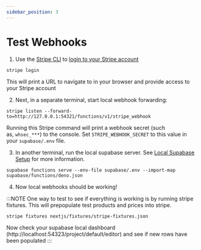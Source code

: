 ```yaml
---
sidebar_position: 3
---
```

# Test Webhooks
1. Use the [Stripe CLI](https://stripe.com/docs/stripe-cli) to [login to your Stripe account](https://stripe.com/docs/stripe-cli#login-account)
```
stripe login
```
This will print a URL to navigate to in your browser and provide access to your Stripe account

2. Next, in a separate terminal, start local webhook forwarding:
```
stripe listen --forward-to=http://127.0.0.1:54321/functions/v1/stripe_webhook
```

Running this Stripe command will print a webhook secret (such as, `whsec_***`) to the console. Set `STRIPE_WEBHOOK_SECRET` to this value in your `supabase/.env` file. 

3. In another terminal, run the local supabase server. See [Local Supabase Setup](../supabase/local-development/setup.md) for more information.
```
supabase functions serve --env-file supabase/.env --import-map supabase/functions/deno.json
```

4. Now local webhooks should be working!

:::NOTE
One way to test to see if everything is working is by running stripe fixtures. This will prepopulate test products and prices into stripe.
```
stripe fixtures nextjs/fixtures/stripe-fixtures.json
```
Now check your supabase local dashboard (http://localhost:54323/project/default/editor) and see if new rows have been populated
:::



